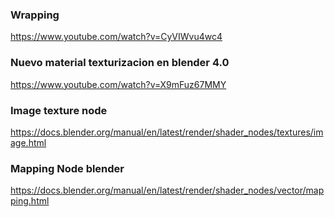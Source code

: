 ### Wrapping

https://www.youtube.com/watch?v=CyVIWvu4wc4

### Nuevo material texturizacion en blender 4.0
https://www.youtube.com/watch?v=X9mFuz67MMY

### Image texture node 
https://docs.blender.org/manual/en/latest/render/shader_nodes/textures/image.html

### Mapping Node blender 
https://docs.blender.org/manual/en/latest/render/shader_nodes/vector/mapping.html
